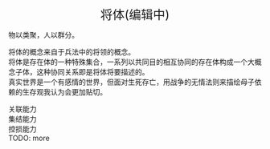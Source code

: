 <center><font size=5>将体(编辑中)</font></center>

物以类聚，人以群分。<br/>

将体的概念来自于兵法中的将领的概念。<br/>
将体是存在体的一种特殊集合，一系列以共同目的相互协同的存在体构成一个大概念子体，这种协同关系即是将体将要描述的。<br/>
真实世界是一个有感情的世界，但面对生死存亡，用战争的无情法则来描绘母子依赖的生存观我认为会更加贴切。<br/>

关联能力<br/>
集结能力<br/>
控损能力<br/>
TODO: more




